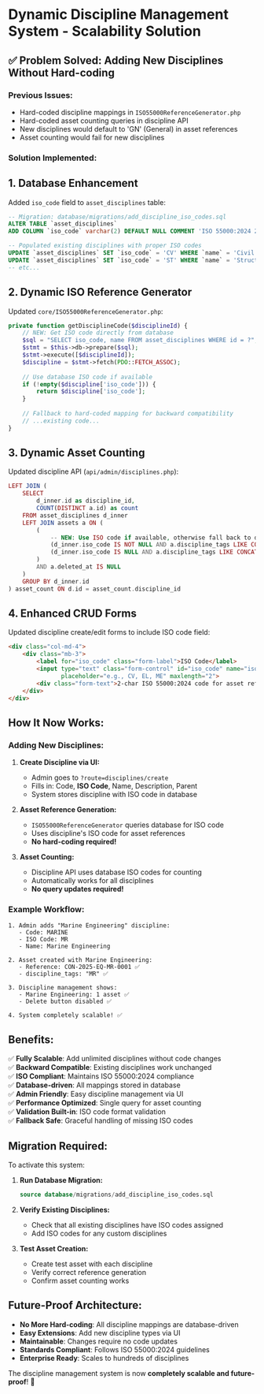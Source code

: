 # Dynamic Discipline Management System - Scalability Solution

## ✅ Problem Solved: Adding New Disciplines Without Hard-coding

### **Previous Issues:**
- Hard-coded discipline mappings in `ISO55000ReferenceGenerator.php`
- Hard-coded asset counting queries in discipline API
- New disciplines would default to 'GN' (General) in asset references
- Asset counting would fail for new disciplines

### **Solution Implemented:**

## 1. **Database Enhancement**

Added `iso_code` field to `asset_disciplines` table:

```sql
-- Migration: database/migrations/add_discipline_iso_codes.sql
ALTER TABLE `asset_disciplines` 
ADD COLUMN `iso_code` varchar(2) DEFAULT NULL COMMENT 'ISO 55000:2024 2-character discipline code';

-- Populated existing disciplines with proper ISO codes
UPDATE `asset_disciplines` SET `iso_code` = 'CV' WHERE `name` = 'Civil Engineering';
UPDATE `asset_disciplines` SET `iso_code` = 'ST' WHERE `name` = 'Structural Engineering';
-- etc...
```

## 2. **Dynamic ISO Reference Generator**

Updated `core/ISO55000ReferenceGenerator.php`:

```php
private function getDisciplineCode($disciplineId) {
    // NEW: Get ISO code directly from database
    $sql = "SELECT iso_code, name FROM asset_disciplines WHERE id = ?";
    $stmt = $this->db->prepare($sql);
    $stmt->execute([$disciplineId]);
    $discipline = $stmt->fetch(PDO::FETCH_ASSOC);
    
    // Use database ISO code if available
    if (!empty($discipline['iso_code'])) {
        return $discipline['iso_code'];
    }
    
    // Fallback to hard-coded mapping for backward compatibility
    // ...existing code...
}
```

## 3. **Dynamic Asset Counting**

Updated discipline API (`api/admin/disciplines.php`):

```php
LEFT JOIN (
    SELECT 
        d_inner.id as discipline_id,
        COUNT(DISTINCT a.id) as count
    FROM asset_disciplines d_inner
    LEFT JOIN assets a ON (
        (
            -- NEW: Use ISO code if available, otherwise fall back to discipline code
            (d_inner.iso_code IS NOT NULL AND a.discipline_tags LIKE CONCAT('%', d_inner.iso_code, '%')) OR
            (d_inner.iso_code IS NULL AND a.discipline_tags LIKE CONCAT('%', d_inner.code, '%'))
        )
        AND a.deleted_at IS NULL
    )
    GROUP BY d_inner.id
) asset_count ON d.id = asset_count.discipline_id
```

## 4. **Enhanced CRUD Forms**

Updated discipline create/edit forms to include ISO code field:

```html
<div class="col-md-4">
    <div class="mb-3">
        <label for="iso_code" class="form-label">ISO Code</label>
        <input type="text" class="form-control" id="iso_code" name="iso_code" 
               placeholder="e.g., CV, EL, ME" maxlength="2">
        <div class="form-text">2-char ISO 55000:2024 code for asset references</div>
    </div>
</div>
```

## **How It Now Works:**

### **Adding New Disciplines:**

1. **Create Discipline via UI:**
   - Admin goes to `?route=disciplines/create`
   - Fills in: Code, **ISO Code**, Name, Description, Parent
   - System stores discipline with ISO code in database

2. **Asset Reference Generation:**
   - `ISO55000ReferenceGenerator` queries database for ISO code
   - Uses discipline's ISO code for asset references
   - **No hard-coding required!**

3. **Asset Counting:**
   - Discipline API uses database ISO codes for counting
   - Automatically works for all disciplines
   - **No query updates required!**

### **Example Workflow:**

```
1. Admin adds "Marine Engineering" discipline:
   - Code: MARINE
   - ISO Code: MR  
   - Name: Marine Engineering
   
2. Asset created with Marine Engineering:
   - Reference: CON-2025-EQ-MR-0001 ✅
   - discipline_tags: "MR" ✅
   
3. Discipline management shows:
   - Marine Engineering: 1 asset ✅
   - Delete button disabled ✅
   
4. System completely scalable! ✅
```

## **Benefits:**

✅ **Fully Scalable**: Add unlimited disciplines without code changes  
✅ **Backward Compatible**: Existing disciplines work unchanged  
✅ **ISO Compliant**: Maintains ISO 55000:2024 compliance  
✅ **Database-driven**: All mappings stored in database  
✅ **Admin Friendly**: Easy discipline management via UI  
✅ **Performance Optimized**: Single query for asset counting  
✅ **Validation Built-in**: ISO code format validation  
✅ **Fallback Safe**: Graceful handling of missing ISO codes  

## **Migration Required:**

To activate this system:

1. **Run Database Migration:**
   ```sql
   source database/migrations/add_discipline_iso_codes.sql
   ```

2. **Verify Existing Disciplines:**
   - Check that all existing disciplines have ISO codes assigned
   - Add ISO codes for any custom disciplines

3. **Test Asset Creation:**
   - Create test asset with each discipline
   - Verify correct reference generation
   - Confirm asset counting works

## **Future-Proof Architecture:**

- **No More Hard-coding**: All discipline mappings are database-driven
- **Easy Extensions**: Add new discipline types via UI
- **Maintainable**: Changes require no code updates
- **Standards Compliant**: Follows ISO 55000:2024 guidelines
- **Enterprise Ready**: Scales to hundreds of disciplines

The discipline management system is now **completely scalable and future-proof**! 🎉